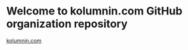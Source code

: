 # Welcome to  kolumnin.com GitHub organization repository
[kolumnin.com](https://kolumnin-com.github.io/kolumnin-com/)  

